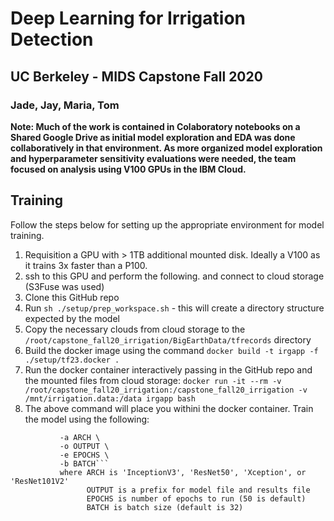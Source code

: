 # Deep Learning for Irrigation Detection
## UC Berkeley - MIDS Capstone Fall 2020
### Jade, Jay, Maria, Tom

**Note: Much of the work is contained in Colaboratory notebooks on a Shared Google Drive as initial model exploration and EDA was done collaboratively in that environment. As more organized model exploration and hyperparameter sensitivity evaluations were needed, the team focused on analysis using V100 GPUs in the IBM Cloud.**

## Training
Follow the steps below for setting up the appropriate environment for model training.

1. Requisition a GPU with > 1TB additional mounted disk. Ideally a V100 as it trains 3x faster than a P100.
2. ssh to this GPU and perform the following. and connect to cloud storage (S3Fuse was used)
3. Clone this GitHub repo
4. Run `sh ./setup/prep_workspace.sh` - this will create a directory structure expected by the model
5. Copy the necessary clouds from cloud storage to the `/root/capstone_fall20_irrigation/BigEarthData/tfrecords` directory
5. Build the docker image using the command `docker build -t irgapp -f ./setup/tf23.docker .`
6. Run the docker container interactively passing in the GitHub repo and the mounted files from cloud storage:
```docker run -it --rm -v /root/capstone_fall20_irrigation:/capstone_fall20_irrigation -v /mnt/irrigation.data:/data irgapp bash```
7. The above command will place you withini the docker container. Train the model using the following: 
```python3 supervised_classification.py \
           -a ARCH \
           -o OUTPUT \
           -e EPOCHS \
           -b BATCH```
           where ARCH is 'InceptionV3', 'ResNet50', 'Xception', or 'ResNet101V2'
                 OUTPUT is a prefix for model file and results file
                 EPOCHS is number of epochs to run (50 is default)
                 BATCH is batch size (default is 32)
                 
           



